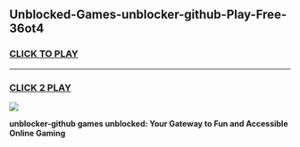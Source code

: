
## Unblocked-Games-unblocker-github-Play-Free-36ot4
<h3>
<a href="https://premium76.site?title=unblocker-github&ref=18A1">CLICK TO PLAY</a></h3>
<hr>

<h3>
<a href="https://premium76.site?title=unblocker-github&ref=18A1">CLICK 2 PLAY</a>
  
</h3>

<a href="https://premium76.site?title=unblocker-github&ref=18A1"><img src="https://clearcache.store/games.png"></a>


**unblocker-github games unblocked: Your Gateway to Fun and Accessible Online Gaming**
